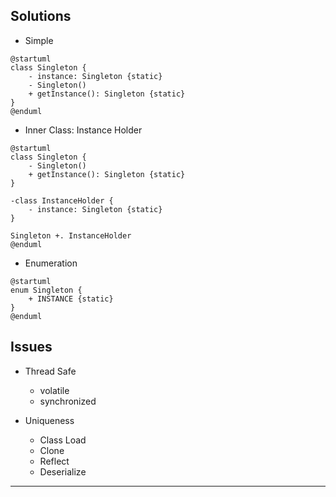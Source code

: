 ## Solutions

* Simple

```puml
@startuml
class Singleton {
    - instance: Singleton {static}
    - Singleton()
    + getInstance(): Singleton {static}
}
@enduml
```

* Inner Class: Instance Holder


```puml
@startuml
class Singleton {
    - Singleton()
    + getInstance(): Singleton {static}
}

-class InstanceHolder {
    - instance: Singleton {static}
}

Singleton +. InstanceHolder 
@enduml
```

* Enumeration

```puml
@startuml
enum Singleton {
    + INSTANCE {static}
}
@enduml
```

## Issues

* Thread Safe
    * volatile
    * synchronized

* Uniqueness
    * Class Load
    * Clone
    * Reflect
    * Deserialize

---
